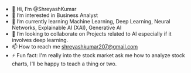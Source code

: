 - 👋 Hi, I’m @ShreyashKumar
- 👀 I’m interested in Business Analyst
- 🌱 I’m currently learning Machine Learning, Deep Learning, Neural Networks, Explainable AI (XAI), Generative AI
- 💞️ I’m looking to collaborate on Projects related to AI especially if it involves deep learning.
- 📫 How to reach me shreyashkumar207@gmail.com
- ⚡ Fun fact: I'm really into the stock market ask me how to analyze stock charts, I'll be happy to teach a thing or two.

<!---
ShreyashKumar07/ShreyashKumar07 is a ✨ special ✨ repository because its `README.md` (this file) appears on your GitHub profile.
You can click the Preview link to take a look at your changes.
--->

